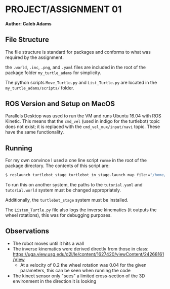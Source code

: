 # PROJECT/ASSIGNMENT 01

#### Author: Caleb Adams


## File Structure
The file structure is standard for packages and conforms to what was required by the assignment.

the `.world`, `.inc`, `.png`, and `.yaml` files are included in the root of the package folder `my_turtle_adams` for simplicity.

The python scripts `Move_Turtle.py` and `List_Turtle.py` are located in the `my_turtle_adams/scripts/` folder.

## ROS Version and Setup on MacOS
Parallels Desktop was used to run the VM and runs Ubuntu 16.04 with ROS Kinetic. This means that the `cmd_vel` (used in indigo for the turtlebot) topic does not exist; it is replaced with the `cmd_vel_mux/input/navi` topic. These have the same functionality.

## Running
For my own convince I used a one line script `runme` in the root of the package directory. The contents of this script are:

```bash
$ roslaunch turtlebot_stage turtlebot_in_stage.launch map_file:="/home/parallels/catkin_ws/src/my_turtle_adams/tutorial.yaml" world_file:="/home/parallels/catkin_ws/src/my_turtle_adams/tutorial.world"
```

To run this on another system, the paths to the `tutorial.yaml` and `tutorial.world` system must be changed appropriately.

Additionally, the `turtlebot_stage` system must be installed.

The `Listen_Turtle.py` file also logs the inverse kinematics (it outputs the wheel rotations), this was for debugging purposes.

## Observations

* The robot moves until it hits a wall
* The inverse kinematics were derived directly from those in class: https://uga.view.usg.edu/d2l/le/content/1627420/viewContent/24268161/View
  * At a velocity of 0.2 the wheel rotation was 0.04 for the given parameters, this can be seen when running the code
* The kinect sensor only "sees" a limited cross-section of the 3D environment in the direction it is looking
